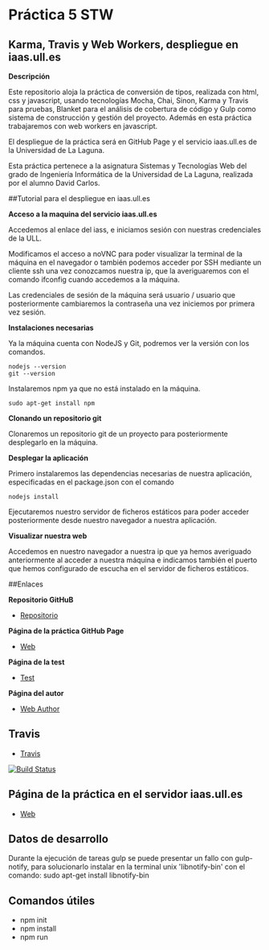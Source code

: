 # Práctica 5 STW

## Karma, Travis y Web Workers, despliegue en iaas.ull.es

**Descripción**

Este repositorio aloja la práctica de conversión de tipos, realizada con html, css y javascript, usando tecnologías Mocha, Chai, Sinon, Karma y Travis para pruebas, Blanket para el análisis de cobertura de código y Gulp como sistema de construcción y gestión del proyecto. Además en esta práctica trabajaremos con web workers en javascript.

El despliegue de la práctica será en GitHub Page y el servicio iaas.ull.es de la Universidad de La Laguna.

Esta práctica pertenece a la asignatura Sistemas y Tecnologías Web del grado de Ingeniería Informática de la Universidad de La Laguna, realizada por el alumno David Carlos.

##Tutorial para el despliegue en iaas.ull.es

**Acceso a la maquina del servicio iaas.ull.es**

Accedemos al enlace del iass, e iniciamos sesión con nuestras credenciales de la ULL.

Modificamos el acceso a noVNC para poder visualizar la terminal de la máquina en el navegador o también podemos acceder por SSH mediante un cliente ssh una vez conozcamos nuestra ip, que la averiguaremos con el comando ifconfig cuando accedemos a la máquina.

Las credenciales de sesión de la máquina  será usuario / usuario que posteriormente cambiaremos la contraseña una vez iniciemos por primera vez sesión.

**Instalaciones necesarias**

Ya la máquina cuenta con NodeJS y Git, podremos ver la versión con los comandos.

```
nodejs --version 
git --version
```

Instalaremos npm ya que no está instalado en la máquina.

`sudo apt-get install npm`

**Clonando un repositorio git**

Clonaremos un repositorio git de un proyecto para posteriormente desplegarlo en la máquina.

**Desplegar la aplicación**

Primero instalaremos las dependencias necesarias de nuestra aplicación, especificadas en el package.json con el comando

`nodejs install`

Ejecutaremos nuestro servidor de ficheros estáticos para poder acceder posteriormente desde nuestro navegador a nuestra aplicación.

**Visualizar nuestra web**

Accedemos en nuestro navegador a nuestra ip que ya hemos averiguado anteriormente al acceder a nuestra máquina e indicamos también el puerto que hemos configurado de escucha en el servidor de ficheros estáticos.

##Enlaces

**Repositorio GitHuB**

* [Repositorio](https://github.com/alu0100536652/STW05)

**Página de la práctica GitHub Page**

* [Web](http://alu0100536652.github.io/STW05)

**Página de la test**

* [Test](http://alu0100536652.github.io/STW05/test/)

**Página del autor**

* [Web Author](http://alu0100536652.github.io)

## Travis

* [Travis](https://travis-ci.org/alu0100536652/STW05)

[![Build Status](https://travis-ci.org/alu0100536652/STW05.svg)](https://travis-ci.org/alu0100536652/STW05)

## Página de la práctica en el servidor iaas.ull.es

* [Web](http://10.6.128.90:8080)

## Datos de desarrollo

Durante la ejecución de tareas gulp se puede presentar un fallo con gulp-notify, para solucionarlo instalar en la terminal unix 'libnotify-bin' con el comando: sudo apt-get install libnotify-bin

## Comandos  útiles

- npm init
- npm install
- npm run <script>
- mocha init <path>
